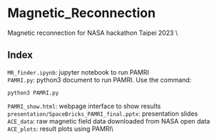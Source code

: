 # Magnetic_Reconnection
Magnetic reconnection for NASA hackathon Taipei 2023 \

## Index
`MR_finder.ipynb`: jupyter notebook to run PAMRI\
`PAMRI.py`: python3 document to run PAMRI. Use the command:
```
python3 PAMRI.py
```
`PAMRI_show.html`: webpage interface to show results\
`presentation/SpaceBricks_PAMRI_final.pptx`: presentation slides\
`ACE_data`: raw magnetic field data downloaded from NASA open data\
`ACE_plots`: result plots using PAMRI\
